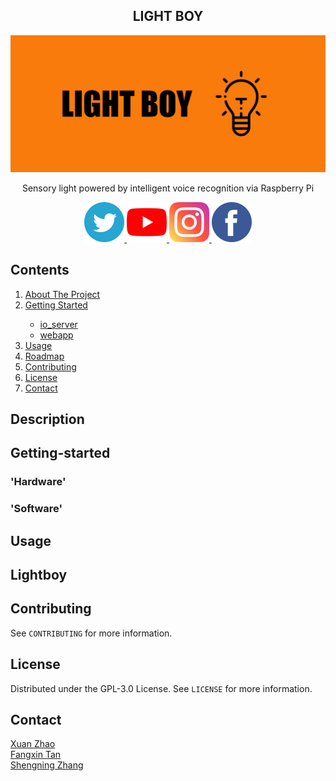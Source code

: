 <!--Project-->
<h2 align="center">LIGHT BOY </h2>  
<p align="center">
  <a href="https://github.com/axuanzhao/Voice-Recognition-Controlling">
    <img src="Images/logo.png" alt="Logo">
  </a>
  
  <p align="center">
    Sensory light powered by intelligent voice recognition via Raspberry Pi 
    <br />
</div>

<p align="center">
  <a href="https://twitter.com/lightboyofficial">
    <img src="Images/twitter.png" alt="Twitter"  width="64" height="64">
  </a>
  <a href="https://youtube.com/lightboyofficial">
    <img src="Images/youtube.png" alt="YouTube"  width="64" height="64">
  </a>
  <a href="https://www.instagram.com/lightboyofficial/">
    <img src="Images/instagram.png" alt="Instagram"  width="64" height="64">
  </a>
  <a href="https://www.facebook.com/lightboyofficial">
    <img src="Images/facebook.png" alt="Facebook"  width="64" height="64">
  </a>
  
<!-- Contents -->
## Contents

<ol>
    <li><a href="#Description">About The Project</a></li>
    <li><a href="#getting-started">Getting Started</a></li>
      <ul>
      <li><a href="#hardware">io_server</a</li>
        <li><a href="#software">webapp</a</li>
      </ul>
    <li><a href="#usage">Usage</a></li>
    <li><a href="#lightboy">Roadmap</a></li>
    <li><a href="#contributing">Contributing</a></li>
    <li><a href="#license">License</a></li>
    <li><a href="#contact">Contact</a></li>
</ol>


<!--Description-->
## Description

<!--getting-started-->
## Getting-started

<!--hardware-->
### 'Hardware'

<!--software-->
### 'Software'

<!--usage-->
## Usage
<!--lightboy-->
## Lightboy
<!--contributing-->
## Contributing

See `CONTRIBUTING` for more information.

<!--license-->
## License
Distributed under the GPL-3.0 License. See `LICENSE` for more information.
<!--contact-->
## Contact

[Xuan Zhao](https://github.com/axuanzhao)
<br />
[Fangxin Tan]()
<br />
[Shengning Zhang]()

